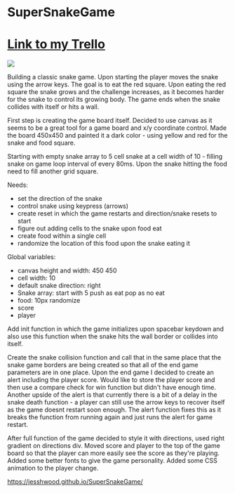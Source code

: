 # SuperSnakeGame

# [Link to my Trello](https://trello.com/b/VjQSTc0L/supersnakegame)

![]("images/snakewireframe.png")


Building a classic snake game.  Upon starting the player moves the snake using the arrow keys.  The goal is to eat the red square.  Upon eating the red square the snake grows and the challenge increases, as it becomes harder for the snake to control its growing body.  The game ends when the snake collides with itself or hits a wall. 

First step is creating the game board itself.  Decided to use canvas as it seems to be a great tool for a game board and x/y coordinate control.  Made the board 450x450 and painted it a dark color - using yellow and red for the snake and food square.  

Starting with empty snake array to 5 cell snake at a cell width of 10 - filling snake on game loop interval of every 80ms.  Upon the snake hitting the food need to fill another grid square. 

Needs:
- set the direction of the snake
- control snake using keypress (arrows)
- create reset in which the game restarts and direction/snake resets to start
- figure out adding cells to the snake upon food eat
- create food within a single cell
- randomize the location of this food upon the snake eating it

Global variables:

- canvas height and width: 450 450
- cell width: 10
- default snake direction: right
- Snake array: start with 5 push as eat pop as no eat
- food: 10px randomize
- score
- player

Add init function in which the game initializes upon spacebar keydown and also use this function when the snake hits the wall border or collides into itself.

Create the snake collision function and call that in the same place that the snake game borders are being created so that all of the end game parameters are in one place.  Upon the end game I decided to create an alert including the player score.  Would like to store the player score and then use a compare check for win function but didn't have enough time.  Another upside of the alert is that currently there is a bit of a delay in the snake death function - a player can still use the arrow keys to recover itself as the game doesnt restart soon enough.  The alert function fixes this as it breaks the function from running again and just runs the alert for game restart.   

After full function of the game decided to style it with directions, used right gradient on directions div.  Moved score and player to the top of the game board so that the player can more easily see the score as they're playing.  Added some better fonts to give the game personality.  Added some CSS animation to the player change.  

https://jesshwood.github.io/SuperSnakeGame/
